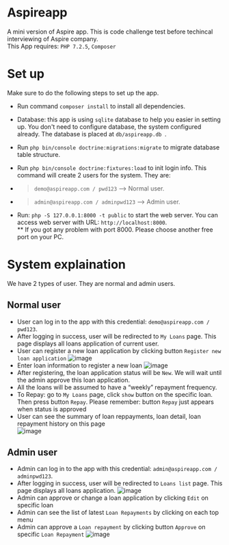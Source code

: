 # Aspireapp
A mini version of Aspire app.  This is code challenge test before techincal interviewing of Aspire company.  
This App requires: `PHP 7.2.5`, `Composer` 
# Set up
Make sure to do the following steps to set up the app.  
* Run command `composer install` to install all dependencies.  
* Database: this app is using `sqlite` database to help you easier in setting up. You don't need to configure database, the system configured already. The database is placed at `db/aspireapp.db `.  
* Run `php bin/console doctrine:migrations:migrate` to migrate database table structure.  
* Run `php bin/console doctrine:fixtures:load` to init login info. This command will create 2 users for the system. They are:  
* > `demo@aspireapp.com / pwd123` --> Normal user.  
* > `admin@aspireapp.com / adminpwd123` --> Admin user.

* Run: `php -S 127.0.0.1:8000 -t public`  to start the web server. You can access web server with URL: `http://localhost:8000`.  
** If you got any problem with port 8000. Please choose another free port on your PC.  
# System explaination
We have 2 types of user. They are normal and admin users.
## Normal user
* User can log in to the app with this credential: `demo@aspireapp.com / pwd123`.    
* After logging in success, user will be redirected to `My Loans` page. This page displays all loans application of current user.   
* User can register a new loan application by clicking button `Register new loan application`
 ![image](https://user-images.githubusercontent.com/10457634/82736038-c964ea80-9d50-11ea-8041-05f0f6c0b772.png)
 * Enter loan information to register a new loan
 ![image](https://user-images.githubusercontent.com/10457634/82736102-324c6280-9d51-11ea-9ced-359edb2f1c6b.png)
 * After registering, the loan application status will be `New`. We will wait until the admin approve this loan application.  
 * All the loans will be assumed to have a “weekly” repayment frequency.  
 * To Repay: go to `My Loans` page, click `show` button on the specific loan. Then press button `Repay`. Please remember: button `Repay` just appears when status is approved
 * User can see the summary of loan reppayments, loan detail, loan repayment history on this page  
 ![image](https://user-images.githubusercontent.com/10457634/82736444-126a6e00-9d54-11ea-8b25-3dfcf971e8a9.png)
## Admin user
* Admin can log in to the app with this credential: `admin@aspireapp.com / adminpwd123`.    
* After logging in success, user will be redirected to `Loans list` page. This page displays all loans application.
![image](https://user-images.githubusercontent.com/10457634/82736577-0fbc4880-9d55-11ea-8477-f821d5bb3cad.png)
* Admin can approve or change a loan application by clicking `Edit` on specific loan
* Admin can see the list of latest `Loan Repayments` by clicking on each top menu
* Admin can approve a `Loan repayment` by clicking button `Approve` on specific `Loan Repayment`
![image](https://user-images.githubusercontent.com/10457634/82736710-f667cc00-9d55-11ea-83cb-8edf30b67faa.png)
 
